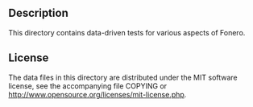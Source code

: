 Description
------------

This directory contains data-driven tests for various aspects of Fonero.

License
--------

The data files in this directory are distributed under the MIT software
license, see the accompanying file COPYING or
http://www.opensource.org/licenses/mit-license.php.

